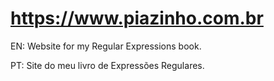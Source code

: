 # https://www.piazinho.com.br

EN: Website for my Regular Expressions book.

PT: Site do meu livro de Expressões Regulares.

